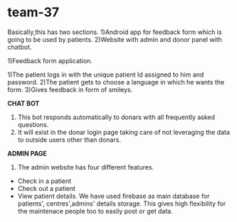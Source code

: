 # team-37

Basically,this has two sections.
1)Android app for feedback form which is going to be used by patients.
2)Website with admin and donor panel with chatbot.

1)Feedback form application.

1)The patient logs in with the unique patient Id assigned to him and password.
2)The patient gets to choose a language in which he wants the form.
3)Gives feedback in form of smileys.











  <b> CHAT BOT </b>
 1. This bot responds automatically to donars with all frequently asked questions. 
 2. It will exist in the donar login page taking care of not leveraging the data to outside users other than donars.
 
 <b> ADMIN PAGE </b>
 1. The admin website has four different features. 
  - Check in a patient
  - Check out a patient
  - View patient details.
 We have used firebase as main database for patients', centres',admins' details storage. This gives high flexibility for the maintenace people too to easily post or get data.
 
